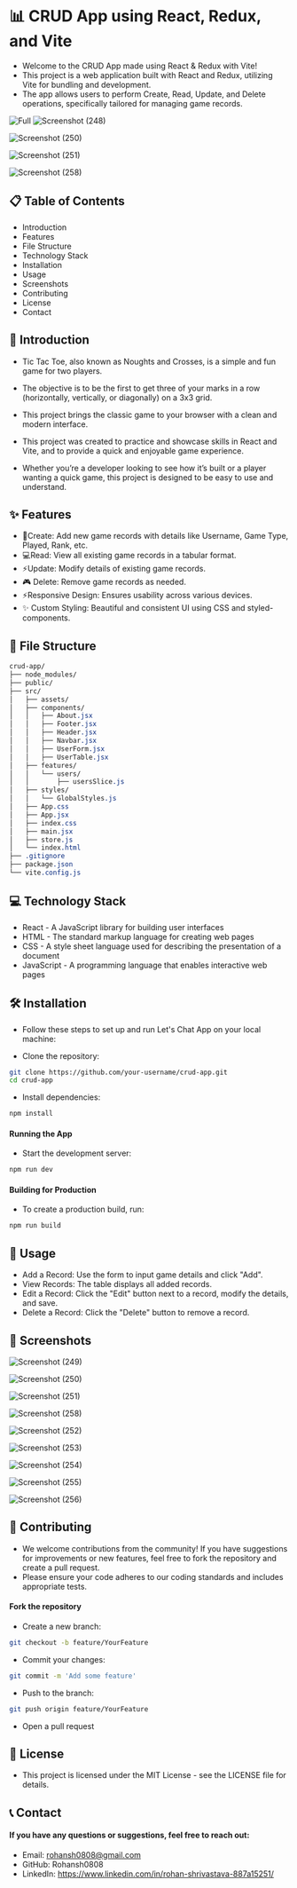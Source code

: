 # 📊 CRUD App using React, Redux, and Vite

- Welcome to the CRUD App made using React & Redux with Vite!
- This project is a web application built with React and Redux, utilizing Vite for bundling and development.
- The app allows users to perform Create, Read, Update, and Delete operations, specifically tailored for managing game records.

![Full](https://github.com/user-attachments/assets/53f4acc5-8d50-4463-b7d0-844d19d46f53)
![Screenshot (248)](https://github.com/user-attachments/assets/c047f576-34c1-42de-b1dc-9e447b975500)

![Screenshot (250)](https://github.com/user-attachments/assets/23e8b739-2af2-4c23-89e0-b58e8aecf29d)

![Screenshot (251)](https://github.com/user-attachments/assets/2c5f5525-26e9-4482-acc6-5d113c6d714d)

![Screenshot (258)](https://github.com/user-attachments/assets/1a0df289-a178-4c84-8f77-2cea73006611)


## 📋 Table of Contents
- Introduction
- Features
- File Structure
- Technology Stack
- Installation
- Usage
- Screenshots
- Contributing
- License
- Contact

## 📘 Introduction
- Tic Tac Toe, also known as Noughts and Crosses, is a simple and fun game for two players.
- The objective is to be the first to get three of your marks in a row (horizontally, vertically, or diagonally) on a 3x3 grid.
- This project brings the classic game to your browser with a clean and modern interface.

- This project was created to practice and showcase skills in React and Vite, and to provide a quick and enjoyable game experience.
- Whether you’re a developer looking to see how it’s built or a player wanting a quick game, this project is designed to be easy to use and understand.

## ✨ Features
- 🎨Create: Add new game records with details like Username, Game Type, Played, Rank, etc.
- 💻Read: View all existing game records in a tabular format.
- ⚡️Update: Modify details of existing game records.
- 🎮 Delete: Remove game records as needed.
- ⚡️Responsive Design: Ensures usability across various devices.
- ✨ Custom Styling: Beautiful and consistent UI using CSS and styled-components.

## 📁 File Structure
```css
crud-app/
├── node_modules/
├── public/
├── src/
│   ├── assets/
│   ├── components/
│   │   ├── About.jsx
│   │   ├── Footer.jsx
│   │   ├── Header.jsx
│   │   ├── Navbar.jsx
│   │   ├── UserForm.jsx
│   │   ├── UserTable.jsx
│   ├── features/
│   │   └── users/
│   │       ├── usersSlice.js
│   ├── styles/
│   │   └── GlobalStyles.js
│   ├── App.css
│   ├── App.jsx
│   ├── index.css
│   ├── main.jsx
│   ├── store.js
│   └── index.html
├── .gitignore
├── package.json
└── vite.config.js
```

## 💻 Technology Stack
- React - A JavaScript library for building user interfaces
- HTML - The standard markup language for creating web pages
- CSS - A style sheet language used for describing the presentation of a document
- JavaScript - A programming language that enables interactive web pages

## 🛠 Installation
- Follow these steps to set up and run Let's Chat App on your local machine:

- Clone the repository:

```bash
git clone https://github.com/your-username/crud-app.git
cd crud-app
```

- Install dependencies:

```bash
npm install
```
#### Running the App

- Start the development server:

```bash
npm run dev
```

#### Building for Production

- To create a production build, run:

```bash
npm run build
```



## 🚀 Usage
- Add a Record: Use the form to input game details and click "Add".
- View Records: The table displays all added records.
- Edit a Record: Click the "Edit" button next to a record, modify the details, and save.
- Delete a Record: Click the "Delete" button to remove a record.

## 📸 Screenshots

![Screenshot (249)](https://github.com/user-attachments/assets/4aba8103-4fbf-45cd-946b-39d6f1397569)

![Screenshot (250)](https://github.com/user-attachments/assets/23e8b739-2af2-4c23-89e0-b58e8aecf29d)

![Screenshot (251)](https://github.com/user-attachments/assets/2c5f5525-26e9-4482-acc6-5d113c6d714d)

![Screenshot (258)](https://github.com/user-attachments/assets/1a0df289-a178-4c84-8f77-2cea73006611)

![Screenshot (252)](https://github.com/user-attachments/assets/3cc2fde3-ce37-4c45-98f3-2fa75666f6ea)

![Screenshot (253)](https://github.com/user-attachments/assets/eface27c-d5fa-4d91-b2c9-4ace9e96c547)

![Screenshot (254)](https://github.com/user-attachments/assets/ebd04677-3489-4dae-8cb2-13c291dee74f)

![Screenshot (255)](https://github.com/user-attachments/assets/6783215d-9ee2-4e61-8a84-a81aeae51393)

![Screenshot (256)](https://github.com/user-attachments/assets/da299830-4a2d-4325-bed5-c76197e85510)

## 🤝 Contributing
- We welcome contributions from the community! If you have suggestions for improvements or new features, feel free to fork the repository and create a pull request.
- Please ensure your code adheres to our coding standards and includes appropriate tests.

#### Fork the repository
- Create a new branch:

```bash
git checkout -b feature/YourFeature
```

- Commit your changes:

```bash
git commit -m 'Add some feature'
```

- Push to the branch:

```bash
git push origin feature/YourFeature
```
- Open a pull request


## 📄 License
- This project is licensed under the MIT License - see the LICENSE file for details.

## 📞 Contact
#### If you have any questions or suggestions, feel free to reach out:

- Email: rohansh0808@gmail.com
- GitHub: Rohansh0808
- LinkedIn: https://www.linkedin.com/in/rohan-shrivastava-887a15251/
